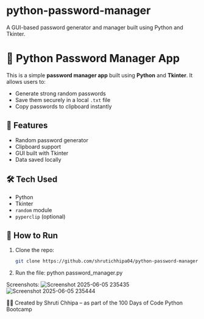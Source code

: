 # python-password-manager
 A GUI-based password generator and manager built using Python and Tkinter.
# 🔐 Python Password Manager App

This is a simple **password manager app** built using **Python** and **Tkinter**. It allows users to:
- Generate strong random passwords
- Save them securely in a local `.txt` file
- Copy passwords to clipboard instantly

## 📌 Features
- Random password generator
- Clipboard support
- GUI built with Tkinter
- Data saved locally

## 🛠 Tech Used
- Python
- Tkinter
- `random` module
- `pyperclip` (optional)

## 🏁 How to Run
1. Clone the repo:
   ```bash
   git clone https://github.com/shrutichhipa04/python-password-manager.git
2. Run the file:
python password_manager.py

Screenshots: 
![Screenshot 2025-06-05 235435](https://github.com/user-attachments/assets/a0b60566-af94-4f73-b14f-f7fcbd6c68d6)
![Screenshot 2025-06-05 235444](https://github.com/user-attachments/assets/cf0b1d7c-34ed-42fe-b9d1-306e86da2057)

👩‍💻 Created by
Shruti Chhipa – as part of the 100 Days of Code Python Bootcamp
